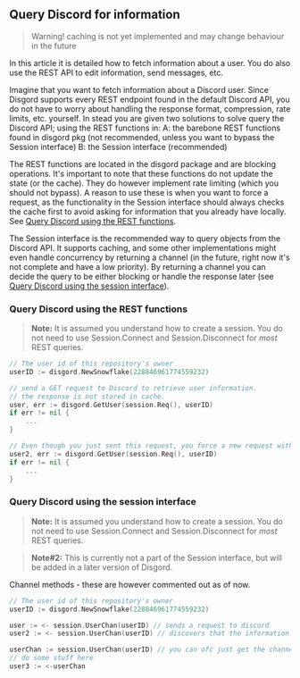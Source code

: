 ## Query Discord for information
> Warning! caching is not yet implemented and may change behaviour in the future

In this article it is detailed how to fetch information about a user. You do also use the REST API to edit information, send messages, etc.

Imagine that you want to fetch information about a Discord user. Since Disgord supports every REST endpoint found in the default Discord API, you do not have to worry about handling the response format, compression, rate limits, etc. yourself. In stead you are given two solutions to solve query the Discord API; using the REST functions in:
 A: the barebone REST functions found in disgord pkg (not recommended, unless you want to bypass the Session interface)
 B: the Session interface (recommended)

The REST functions are located in the disgord package and are blocking operations. It's important to note that these functions do not update the state (or the cache). They do however implement rate limiting (which you should not bypass). A reason to use these is when you want to force a request, as the functionality in the Session interface should always checks the cache first to avoid asking for information that you already have locally. See [Query Discord using the REST functions](query-discord-using-the-rest-functions).

The Session interface is the recommended way to query objects from the Discord API. It supports caching, and some other implementations might even handle concurrency by returning a channel (in the future, right now it's not complete and have a low priority). By returning a channel you can decide the query to be either blocking or handle the response later (see [Query Discord using the session interface](#query-discord-using-the-session-interface)).



### Query Discord using the REST functions
> **Note:** It is assumed you understand how to create a session. You do not need to use Session.Connect and Session.Disconnect for _most_ REST queries.
```go
// The user id of this repository's owner
userID := disgord.NewSnowflake(228846961774559232)

// send a GET request to Discord to retrieve user information.
// the response is not stored in cache.
user, err := disgord.GetUser(session.Req(), userID)
if err != nil {
    ...
}

// Even though you just sent this request, you force a new request without caring that you already have this information.
user2, err := disgord.GetUser(session.Req(), userID)
if err != nil {
    ...
}
```


### Query Discord using the session interface
> **Note:** It is assumed you understand how to create a session. You do not need to use Session.Connect and Session.Disconnect for _most_ REST queries.

> **Note#2:** This is currently not a part of the Session interface, but will be added in a later version of Disgord.

Channel methods - these are however commented out as of now.
```go
// The user id of this repository's owner
userID := disgord.NewSnowflake(228846961774559232)

user := <- session.UserChan(userID) // sends a request to discord
user2 := <- session.UserChan(userID) // discovers that the information is already in the cache, and does not query Discord

userChan := session.UserChan(userID) // you can ofc just get the channel and listen for it later on
// do some stuff here
user3 := <-userChan
```
